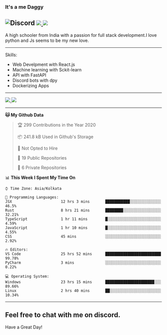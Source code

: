 
### It's a me Daggy

![Discord](https://img.shields.io/discord/491175207122370581?color=black&label=Discord&logo=discord) ![](https://img.shields.io/endpoint?url=https://dev.discordprofiles.me/api/badge/vscode/491174779278065689)<a href="https://github.com/Daggy1234">
  <img src="https://komarev.com/ghpvc/?username=Daggy1234&style=flat-square" />
</a>
 ----

A high schooler from India with a passion for full stack development.I love python and Js seems to be my new love. 

-----

Skills:

- Web Develpment with React.js
- Machine learning with Sckit-learn
- API with FastAPI
- Discord bots with dpy
- Dockerizing Apps

-----
<a href="https://github.com/Daggy1234">
  <img src="https://github-readme-stats.vercel.app/api?username=Daggy1234&show_icons=true&hide_border=true" />
</a><a href="https://github.com/Daggy1234">
  <img src="https://github-readme-stats.vercel.app/api/top-langs/?username=Daggy1234&layout=compact" />
</a>

---

<!--START_SECTION:waka-->
**🐱 My Github Data** 

> 🏆 299 Contributions in the Year 2020
 > 
> 📦 241.8 kB Used in Github's Storage 
 > 
> 🚫 Not Opted to Hire
 > 
> 📜 19 Public Repositories
 > 
> 🔑 6 Private Repositories 

📊 **This Week I Spent My Time On** 

```text
⌚︎ Time Zone: Asia/Kolkata

💬 Programming Languages: 
JSX                      12 hrs 3 mins       ███████████░░░░░░░░░░░░░░   46.5% 
Rust                     8 hrs 21 mins       ████████░░░░░░░░░░░░░░░░░   32.21% 
TypeScript               1 hr 11 mins        █░░░░░░░░░░░░░░░░░░░░░░░░   4.59% 
JavaScript               1 hr 10 mins        █░░░░░░░░░░░░░░░░░░░░░░░░   4.55% 
CSS                      45 mins             ░░░░░░░░░░░░░░░░░░░░░░░░░   2.92%

🔥 Editors: 
VS Code                  25 hrs 52 mins      █████████████████████████   99.78% 
PyCharm                  3 mins              ░░░░░░░░░░░░░░░░░░░░░░░░░   0.22%

💻 Operating System: 
Windows                  23 hrs 15 mins      ██████████████████████░░░   89.66% 
Linux                    2 hrs 40 mins       ██░░░░░░░░░░░░░░░░░░░░░░░   10.34%

```


<!--END_SECTION:waka-->

---

Feel free to chat with me on discord.
-----
Have a Great Day!
